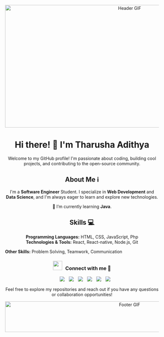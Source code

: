 <p align="center">
  <img src="https://github.com/tharushx/tharushx/blob/main/assets/header.gif" alt="Header GIF" width="800" height="400">
</p>

<h1 align="center">Hi there! 👋 I'm Tharusha Adithya</h1>

<p align="center">
  Welcome to my GitHub profile! I'm passionate about coding, building cool projects, and contributing to the open-source community.
</p>

<h2 align="center">About Me ℹ️</h2>

<p align="center">
  I'm a <strong>Software Engineer</strong> Student. I specialize in <strong>Web Development</strong> and <strong>Data Science</strong>, and I'm always eager to learn and explore new technologies.
</p>

<p align="center">
  🌱 I’m currently learning <strong>Java</strong>.
</p>


<h2 align="center">Skills 💻</h2>

<p align="center">
  <strong>Programming Languages:</strong> HTML, CSS, JavaScript, Php<br>
  <strong>Technologies & Tools:</strong> React, React-native, Node.js, Git<br>
  
  <strong align="center">Other Skills:</strong> Problem Solving, Teamwork, Communication
</p>

<h3 align="center" > <img src="https://media.giphy.com/media/iY8CRBdQXODJSCERIr/giphy.gif" width="30" height="30" style="margin-right: 10px;">Connect with me 🤝 </h3>

<p align="center">

 <div align="center"  class="icons-social" style="margin-left: 10px;">
        <a style="margin-left: 10px;"  target="_blank" href="#">
			<img src="https://img.icons8.com/doodle/40/000000/linkedin--v2.png"></a>
        <a style="margin-left: 10px;" target="_blank" href="#">
		<img src="https://img.icons8.com/doodle/40/000000/github--v1.png"></a>
		<a style="margin-left: 10px;" target="_blank" href="#">
				<img src="https://img.icons8.com/external-tal-revivo-color-tal-revivo/40/000000/external-stack-overflow-is-a-question-and-answer-site-for-professional-logo-color-tal-revivo.png"></a>
        <a style="margin-left: 10px;" target="_blank" href="#">
			<img src="https://img.icons8.com/doodle/40/000000/instagram-new--v2.png"></a>
		<a style="margin-left: 10px;" target="_blank" href="#">
			<img src="https://img.icons8.com/doodle/1x/twitter-squared--v2.png" ></a>
		<a style="margin-left: 10px;" target="_blank" href="#">
				<img src="https://img.icons8.com/doodle/1x/youtube--v2.png" ></a>
      </div>

</p>

<p align="center">
  Feel free to explore my repositories and reach out if you have any questions or collaboration opportunities!
</p>

<p align="center">
  <img src="https://github.com/tharushx/tharushx/blob/main/assets/footer.gif" alt="Footer GIF" width="800" height="100">
</p>
